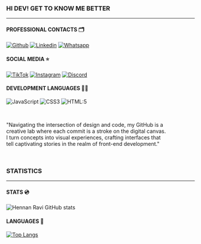 ### HI DEV! GET TO KNOW ME BETTER
___
#### PROFESSIONAL CONTACTS 🗂️
[![Github](https://img.shields.io/badge/GitHub-100000?style=for-the-badge&logo=github&logoColor=white)](https://github.com/HennanRavi)
[![Linkedin](https://img.shields.io/badge/LinkedIn-0077B5?style=for-the-badge&logo=linkedin&logoColor=white)](https://www.linkedin.com/in/hennan-ravi-8b13622b7/)
[![Whatsapp](https://img.shields.io/badge/WhatsApp-25D366?style=for-the-badge&logo=whatsapp&logoColor=white)](https://wa.me/5587991675203)

#### SOCIAL MEDIA ⭐
[![TikTok](https://img.shields.io/badge/TikTok-000000?style=for-the-badge&logo=tiktok&logoColor=white)](https://www.tiktok.com/@hennanravi?_t=8kJconzU2yr&_r=1)
[![Instagram](https://img.shields.io/badge/Instagram-E4405F?style=for-the-badge&logo=instagram&logoColor=white)](https://www.instagram.com/hennan_ravi/)
[![Discord](https://img.shields.io/badge/Discord-7289DA?style=for-the-badge&logo=discord&logoColor=white)](https://discord.gg/Udx9JcjffY)

#### DEVELOPMENT LANGUAGES 🐱‍💻
![JavaScript](https://img.shields.io/badge/JavaScript-F7DF1E?style=for-the-badge&logo=javascript&logoColor=black)
![CSS3](https://img.shields.io/badge/CSS3-1572B6?style=for-the-badge&logo=css3&logoColor=white)
![HTML:5](https://img.shields.io/badge/HTML5-E34F26?style=for-the-badge&logo=html5&logoColor=white)

<br />

"Navigating the intersection of design and code, my GitHub is a <br />
creative lab where each commit is a stroke on the digital canvas. <br />
I turn concepts into visual experiences, crafting interfaces that <br />
tell captivating stories in the realm of front-end development."

<br />

### STATISTICS
___

#### STATS 💿
![Hennan Ravi GitHub stats](https://github-readme-stats.vercel.app/api?username=HennanRavi&show_icons=true&theme=dracula)

#### LANGUAGES 💬
[![Top Langs](https://github-readme-stats.vercel.app/api/top-langs/?username=HennanRavi&layout=donut-vertical&theme=dracula)](https://github.com/anuraghazra/github-readme-stats)
